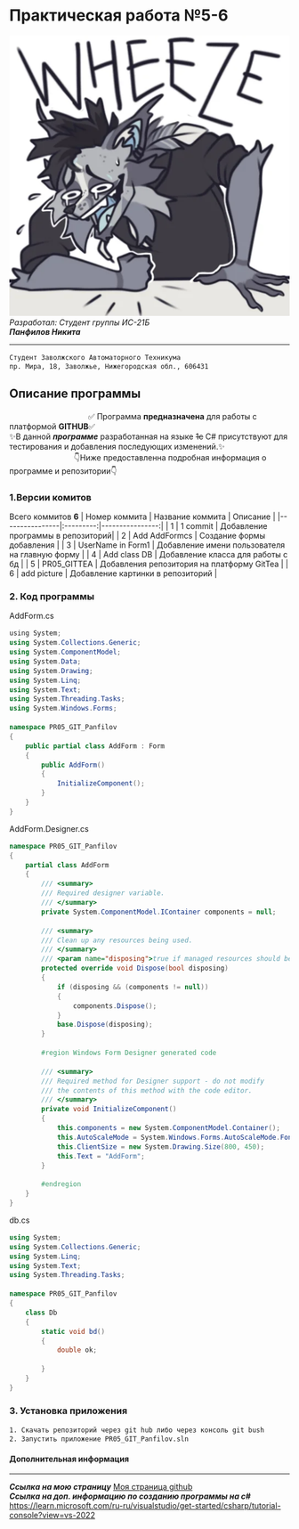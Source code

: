 # Практическая работа №5-6
![Здесь не мое фото😁](https://github.com/NickPan7ov/PNV_PR05_GIT/blob/master/IMG_20250214_104206_058.png)\
*Разработал: Студент группы ИС-21Б*\
***Панфилов Никита***
____
```
Студент Заволжского Автоматорного Техникума
пр. Мира, 18, Заволжье, Нижегородская обл., 606431
```
## Описание программы
ㅤㅤㅤㅤㅤㅤㅤㅤㅤㅤㅤ✅ Программа __предназначена__ для работы с платформой **GITHUB**✅\
✨В данной ___программе___ разработанная на языке ~~1c~~ C# присутствуют для тестирования и добавления последующих изменений.✨\
ㅤㅤㅤㅤㅤㅤㅤㅤㅤ👇Ниже предоставленна подробная информация о программе и репозитории👇
### 1.Версии комитов
Всего коммитов **6**
| Номер коммита | Название коммита | Описание |
|----------------|:---------:|----------------:|
| 1 | 1 commit | Добавление программы в репозиторий|
| 2 | Add AddFormcs | Создание формы добавления |
| 3 | UserName in Form1 | Добавление имени пользователя на главную форму |
| 4 | Add class DB | Добавление класса для работы с бд |
| 5 | PR05_GITTEA | Добавления репозитория на платформу GitTea |
| 6 | add picture | Добавление картинки в репозиторий |
### 2. Код программы
AddForm.cs
```c#
﻿using System;
using System.Collections.Generic;
using System.ComponentModel;
using System.Data;
using System.Drawing;
using System.Linq;
using System.Text;
using System.Threading.Tasks;
using System.Windows.Forms;

namespace PR05_GIT_Panfilov
{
    public partial class AddForm : Form
    {
        public AddForm()
        {
            InitializeComponent();
        }
    }
}
```
AddForm.Designer.cs
```c#
namespace PR05_GIT_Panfilov
{
    partial class AddForm
    {
        /// <summary>
        /// Required designer variable.
        /// </summary>
        private System.ComponentModel.IContainer components = null;

        /// <summary>
        /// Clean up any resources being used.
        /// </summary>
        /// <param name="disposing">true if managed resources should be disposed; otherwise, false.</param>
        protected override void Dispose(bool disposing)
        {
            if (disposing && (components != null))
            {
                components.Dispose();
            }
            base.Dispose(disposing);
        }

        #region Windows Form Designer generated code

        /// <summary>
        /// Required method for Designer support - do not modify
        /// the contents of this method with the code editor.
        /// </summary>
        private void InitializeComponent()
        {
            this.components = new System.ComponentModel.Container();
            this.AutoScaleMode = System.Windows.Forms.AutoScaleMode.Font;
            this.ClientSize = new System.Drawing.Size(800, 450);
            this.Text = "AddForm";
        }

        #endregion
    }
}
```
db.cs
```c#
using System;
using System.Collections.Generic;
using System.Linq;
using System.Text;
using System.Threading.Tasks;

namespace PR05_GIT_Panfilov
{
    class Db
    {
        static void bd()
        {
            double ok;

        }
    }
}
```
### 3. Установка приложения
```
1. Скачать репозиторий через git hub либо через консоль git bush
2. Запустить приложение PR05_GIT_Panfilov.sln
```
#### Дополнительная информация
____
***Ссылка на мою страницу*** [Моя страница github](https://github.com/NickPan7ov) \
***Ссылка на доп. информацию по созданию программы на c#*** https://learn.microsoft.com/ru-ru/visualstudio/get-started/csharp/tutorial-console?view=vs-2022
